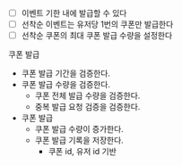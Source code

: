 -[ ] 이벤트 기한 내에 발급할 수 있다
-[ ] 선착순 이벤트는 유저당 1번의 쿠폰만 발급한다
-[ ] 선착순 쿠폰의 최대 쿠폰 발급 수량을 설정한다

쿠폰 발급
- 쿠폰 발급 기간을 검증한다.
- 쿠폰 발급 수량을 검증한다.
    - 쿠폰 전체 발급 수량을 검증한다.
    - 중복 발급 요청 검증을 검증한다.
- 쿠폰 발급
    - 쿠폰 발급 수량이 증가한다.
    - 쿠폰 발급 기록을 저장한다.
        - 쿠폰 id, 유저 id 기반